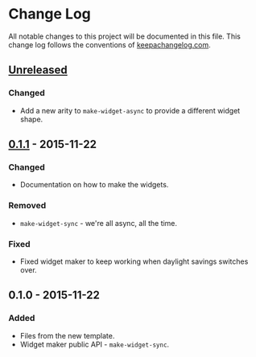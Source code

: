 # Change Log
All notable changes to this project will be documented in this file. This change log follows the conventions of [keepachangelog.com](http://keepachangelog.com/).

## [Unreleased][unreleased]
### Changed
- Add a new arity to `make-widget-async` to provide a different widget shape.

## [0.1.1] - 2015-11-22
### Changed
- Documentation on how to make the widgets.

### Removed
- `make-widget-sync` - we're all async, all the time.

### Fixed
- Fixed widget maker to keep working when daylight savings switches over.

## 0.1.0 - 2015-11-22
### Added
- Files from the new template.
- Widget maker public API - `make-widget-sync`.

[unreleased]: https://github.com/your-name/curse-filter/compare/0.1.1...HEAD
[0.1.1]: https://github.com/your-name/curse-filter/compare/0.1.0...0.1.1
